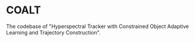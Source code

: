 # COALT
The codebase of "Hyperspectral Tracker with Constrained Object Adaptive Learning and Trajectory Construction".
